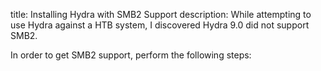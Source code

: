 title: Installing Hydra with SMB2 Support
description: While attempting to use Hydra against a HTB system, I discovered Hydra 9.0 did not support SMB2.

In order to get SMB2 support, perform the following steps:

